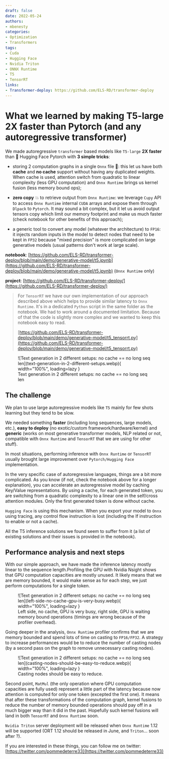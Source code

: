 ```yaml
---
draft: false
date: 2022-05-24
authors:
- mbenesty
categories:
- Optimization
- Transformers
tags:
- Cuda
- Hugging Face
- Nvidia Triton
- ONNX Runtime
- T5
- TensorRT
links:
- Transformer-deploy: https://github.com/ELS-RD/transformer-deploy
---
```


# What we learned by making T5-large 2X faster than Pytorch (and any autoregressive transformer)

We made autoregressive `transformer` based models like `T5-large` **2X faster** than 🤗 Hugging Face Pytorch with **3
simple tricks**:

<!-- more -->

- storing 2 computation graphs in a single `Onnx` file 👯: this let us have both **cache** and **no cache** support
  without having any duplicated weights. When cache is used, attention switch from quadratic to linear complexity (less GPU
  computation) and `Onnx Runtime` brings us kernel fusion (less memory bound ops);

- **zero copy** 💥 to retrieve output from `Onnx Runtime`: we leverage `Cupy` API to access `Onnx Runtime`
  internal `CUDA` arrays and
  expose them through `Dlpack` to `Pytorch`. It may sound a bit complex, but it let us avoid output tensors copy which
  limit our memory footprint and make us much faster (check notebook for other benefits of this approach);

- a generic tool to convert any model (whatever the architecture) to `FP16`: it injects random inputs in the model to
  detect
  nodes that need to be kept in `FP32` because "mixed precision" is more complicated on large generative models (usual
  patterns don't work at large scale).

**notebook**: [https://github.com/ELS-RD/transformer-deploy/blob/main/demo/generative-model/t5.ipynb](https://github.com/ELS-RD/transformer-deploy/blob/main/demo/generative-model/t5.ipynb) (`Onnx Runtime`
only)

**project**: [https://github.com/ELS-RD/transformer-deploy/](https://github.com/ELS-RD/transformer-deploy/)

> For `TensorRT` we have our own implementation of our approach described above which helps to provide similar latency
> to `Onnx Runtime`. It's in a dedicated `Python` script in the same folder as the notebook. We had to work around a
> documented limitation. Because of that the code is slightly more complex and we wanted to keep this notebook easy to
> read.
>
>  [https://github.com/ELS-RD/transformer-deploy/blob/main/demo/generative-model/t5_tensorrt.py](https://github.com/ELS-RD/transformer-deploy/blob/main/demo/generative-model/t5_tensorrt.py)

<figure markdown>
  ![Text generation in 2 different setups: no cache == no long seq len](text-generation-in-2-different-setups.webp){ width="100%", loading=lazy }
  <figcaption>Text generation in 2 different setups: no cache == no long seq len</figcaption>
</figure>

## The challenge

We plan to use large autoregressive models like `T5` mainly for few shots learning but they tend to be slow.

We needed something **faster** (including long sequences, large models, etc.), **easy to deploy** (no exotic/custom
framework/hardware/kernel) and **generic** (works on most generative transformer models, NLP related or not, compatible
with `Onnx Runtime` and `TensorRT` that we are using for other stuff).

In most situations, performing inference with `Onnx Runtime` or `TensorRT` usually brought large improvement over 
`Pytorch/Hugging Face` implementation.

In the very specific case of autoregressive languages, things are a bit more complicated. As you know (if not, check the
notebook above for a longer explanation), you can accelerate an autoregressive model by caching Key/Value
representations. By using a cache, for each generated token, you are switching from a quadratic complexity to a linear
one in the self/cross attention modules. Only the first generated token is done without cache.

`Hugging Face` is using this mechanism. When you export your model to `Onnx` using tracing, any control flow instruction
is lost (including the If instruction to enable or not a cache).

All the T5 inference solutions we found seem to suffer from it (a list of existing solutions and their issues is
provided in the notebook).

## Performance analysis and next steps

With our simple approach, we have made the inference latency mostly linear to the sequence length.Profiling the GPU with
Nvidia Nsight shows that GPU computation capacities are mostly unused. It likely means that we are memory bounded, it
would make sense as for each step, we just perform computations for a single token.

<figure markdown>
  ![Text generation in 2 different setups: no cache == no long seq len](left-side-no-cache-gpu-is-very-busy.webp){ width="100%", loading=lazy }
  <figcaption>Left side, no cache, GPU is very busy, right side, GPU is waiting memory bound operations (timings are wrong because of the profiler overhead).</figcaption>
</figure>

Going deeper in the analysis, `Onnx Runtime` profiler confirms that we are memory bounded and spend lots of time on
casting to `FP16/FP32`. A strategy to increase performances would be to reduce the number of casting nodes (by a second
pass on the graph to remove unnecessary casting nodes).

<figure markdown>
  ![Text generation in 2 different setups: no cache == no long seq len](casting-nodes-should-be-easy-to-reduce.webp){ width="100%", loading=lazy }
  <figcaption>Casting nodes should be easy to reduce.</figcaption>
</figure>

Second point, `MatMul` (the only operation where GPU computation capacities are fully used) represent a little part of
the latency because now attention is computed for only one token (excepted the first one). It means that after these
transformations of the computation graph, kernel fusions to reduce the number of memory bounded operations should pay
off in a much bigger way than it did in the past. Hopefully such kernel fusions will land in both `TensorRT` and `Onnx
Runtime` soon.

`Nvidia Triton` server deployment will be released when `Onnx Runtime` 1.12 will be supported (ORT 1.12 should be
released in June, and `Triton`... soon after ?).

If you are interested in these things, you can follow me on twitter: [https://twitter.com/pommedeterre33](https://twitter.com/pommedeterre33)
